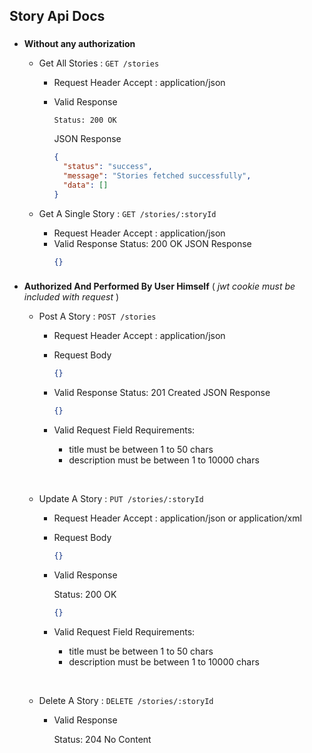 ## Story Api Docs

###

- **Without any authorization**

  - Get All Stories : `GET /stories`

    - Request Header
          Accept : application/json
    - Valid Response

          Status: 200 OK

      JSON Response

      ```json
      {
        "status": "success",
        "message": "Stories fetched successfully",
        "data": []
      }
      ```

  - Get A Single Story : `GET /stories/:storyId`
    - Request Header
          Accept : application/json
    - Valid Response
          Status: 200 OK
      JSON Response
      ```json
      {}
      ```

###

- **Authorized And Performed By User Himself** ( _jwt cookie must be included with request_ )

  - Post A Story : `POST /stories`

    - Request Header
          Accept : application/json
    - Request Body

      ```json
      {}
      ```

    - Valid Response
          Status: 201 Created
      JSON Response
      ```json
      {}
      ```
    - Valid Request Field Requirements:
      - title must be between 1 to 50 chars
      - description must be between 1 to 10000 chars

  &nbsp;

  - Update A Story : `PUT /stories/:storyId`

    - Request Header
          Accept : application/json or application/xml
    - Request Body

      ```json
      {}
      ```

    - Valid Response

      Status: 200 OK

      ```json
      {}
      ```

    - Valid Request Field Requirements:
      - title must be between 1 to 50 chars
      - description must be between 1 to 10000 chars

  &nbsp;

  - Delete A Story : `DELETE /stories/:storyId`

    - Valid Response

      Status: 204 No Content
